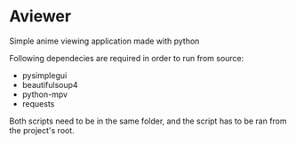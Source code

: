 # Aviewer

Simple anime viewing application made with python

Following dependecies are required in order to run from source:

 - pysimplegui
 - beautifulsoup4
 - python-mpv
 - requests

Both scripts need to be in the same folder,
and the script has to be ran from the project's root.